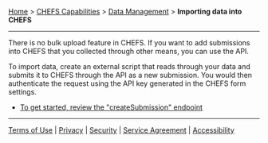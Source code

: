 [Home](index) > [CHEFS Capabilities](CHEFS-Capabilities) > [Data Management](Data-Management) > **Importing data into CHEFS**
***

There is no bulk upload feature in CHEFS. If you want to add submissions into CHEFS that you collected through other means, you can use the API. 

To import data, create an external script that reads through your data and submits it to CHEFS through the API as a new submission. You would then authenticate the request using the API key generated in the CHEFS form settings.

* [To get started, review the "createSubmission" endpoint](https://submit.digital.gov.bc.ca/app/api/v1/docs#operation/createSubmission)

***
[Terms of Use](Terms-of-Use) | [Privacy](Privacy) | [Security](Security) | [Service Agreement](Service-Agreement) | [Accessibility](Accessibility)